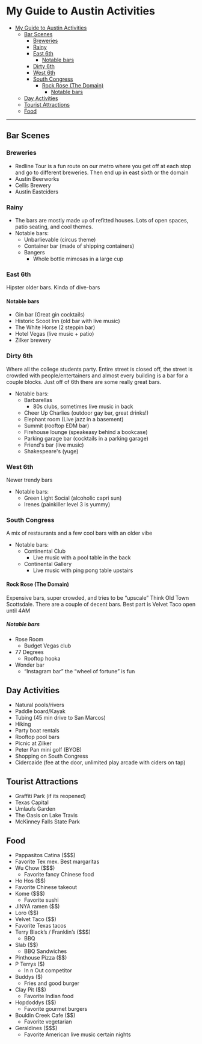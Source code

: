 # My Guide to Austin Activities

- [My Guide to Austin Activities](#my-guide-to-austin-activities)
  - [Bar Scenes](#bar-scenes)
    - [Breweries](#breweries)
    - [Rainy](#rainy)
    - [East 6th](#east-6th)
      - [Notable bars](#notable-bars)
    - [Dirty 6th](#dirty-6th)
    - [West 6th](#west-6th)
    - [South Congress](#south-congress)
      - [Rock Rose (The Domain)](#rock-rose-the-domain)
        - [Notable bars](#notable-bars-1)
  - [Day Activities](#day-activities)
  - [Tourist Attractions](#tourist-attractions)
  - [Food](#food)

---

## Bar Scenes

### Breweries

- Redline Tour is a fun route on our metro where you get off at each stop and go to different breweries. Then end up in east sixth or the domain
- Austin Beerworks
- Cellis Brewery
- Austin Eastciders
  
### Rainy

- The bars are mostly made up of refitted houses. Lots of open spaces, patio seating, and cool themes.
- Notable bars:
  - Unbarlievable (circus theme)
  - Container bar (made of shipping containers)
  - Bangers
    - Whole bottle mimosas in a large cup

### East 6th

Hipster older bars. Kinda of dive-bars

#### Notable bars

- Gin bar (Great gin cocktails)
- Historic Scoot Inn (old bar with live music)
- The White Horse (2 steppin bar)
- Hotel Vegas (live music + patio)
- Zilker brewery

### Dirty 6th

Where all the college students party. Entire street is closed off, the street is crowded with people/entertainers and almost every building is a bar for a couple blocks. Just off of 6th there are some really great bars.

- Notable bars:
  - Barbarellas
    - 80s clubs, sometimes live music in back
  - Cheer Up Charlies (outdoor gay bar, great drinks!)
  - Elephant room (Live jazz in a basement)
  - Summit (rooftop EDM bar)
  - Firehouse lounge (speakeasy behind a bookcase)
  - Parking garage bar (cocktails in a parking garage)
  - Friend's bar (live music)
  - Shakespeare's (yuge)

### West 6th

Newer trendy bars

- Notable bars:
  - Green Light Social (alcoholic capri sun)
  - Irenes (painkiller level 3 is yummy)

### South Congress

A mix of restaurants and a few cool bars with an older vibe

- Notable bars:
  - Continental Club
    - Live music with a pool table in the back
  - Continental Gallery
    - Live music with ping pong table upstairs

#### Rock Rose (The Domain)

Expensive bars, super crowded, and tries to be “upscale” Think Old Town Scottsdale. There are a couple of decent bars. Best part is Velvet Taco open until 4AM

##### Notable bars

- Rose Room
  - Budget Vegas club
- 77 Degrees
  - Rooftop hooka
- Wonder bar
  - “Instagram bar” the “wheel of fortune” is fun

## Day Activities

- Natural pools/rivers
- Paddle board/Kayak
- Tubing (45 min drive to San Marcos)
- Hiking
- Party boat rentals
- Rooftop pool bars
- Picnic at Zilker
- Peter Pan mini golf (BYOB)
- Shopping on South Congress
- Cidercaide (fee at the door, unlimited play arcade with ciders on tap)

## Tourist Attractions

- Graffiti Park (if its reopened)
- Texas Capital
- Umlaufs Garden
- The Oasis on Lake Travis
- McKinney Falls State Park

## Food

- Pappasitos Catina ($$$)
- Favorite Tex mex. Best margaritas
- Wu Chow ($$$)
  - Favorite fancy Chinese food
- Ho Hos ($$)
- Favorite Chinese takeout
- Kome ($$$)
  - Favorite sushi
- JINYA ramen ($$)
- Loro ($$)
- Velvet Taco ($$)
- Favorite Texas tacos
- Terry Black’s / Franklin’s ($$$)
  - BBQ
- Slab ($$)
  - BBQ Sandwiches
- Pinthouse Pizza ($$)
- P Terrys ($)
  - In n Out competitor
- Buddys ($)
  - Fries and good burger
- Clay Pit ($$)
  - Favorite Indian food
- Hopdoddys ($$)
  - Favorite gourmet burgers
- Bouldin Creek Cafe ($$)
  - Favorite vegetarian
- Geraldines ($$$)
  - Favorite American live music certain nights